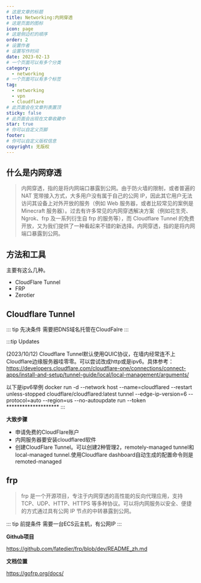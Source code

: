 ```yaml
---
# 这是文章的标题
title: Networking:内网穿透
# 这是页面的图标
icon: page
# 这是侧边栏的顺序
order: 2
# 设置作者
# 设置写作时间
date: 2023-02-13
# 一个页面可以有多个分类
category:
  - networking
# 一个页面可以有多个标签
tag:
  - networking
  - vpn
  - Cloudflare
# 此页面会在文章列表置顶
sticky: false
# 此页面会出现在文章收藏中
star: true
# 你可以自定义页脚
footer: 
# 你可以自定义版权信息
copyright: 无版权
---
```





## 什么是内网穿透

> 内网穿透，指的是将内网端口暴露到公网。由于防火墙的限制，或者普遍的 NAT 宽带接入方式，大多用户没有属于自己的公网 IP，因此其它用户无法访问其设备上对外开放的服务（例如 Web 服务器，或者比较常见的案例是 Minecraft 服务器）。过去有许多常见的内网穿透解决方案（例如花生壳、Ngrok、frp 及一系列衍生自 frp 的服务等），而 Cloudflare Tunnel 的免费开放，又为我们提供了一种看起来不错的新选择。内网穿透，指的是将内网端口暴露到公网。


## 方法和工具

主要有这么几种。

- CloudFlare Tunnel
- FRP
- Zerotier


## Cloudflare Tunnel

::: tip 先决条件
需要把DNS域名托管在CloudFalre
:::

:::tip Updates

(2023/10/12) Cloudflare Tunnel默认使用QUIC协议，在墙内经常连不上Cloudflare边缘服务器哇零零。可以尝试改成http或是ipv6。具体参考：
https://developers.cloudflare.com/cloudflare-one/connections/connect-apps/install-and-setup/tunnel-guide/local/local-management/arguments/

以下是ipv6举例
docker run -d --network host --name=cloudflared --restart unless-stopped cloudflare/cloudflared:latest tunnel --edge-ip-version=6 --protocol=auto --region=us --no-autoupdate run --token ********************
:::

**大致步骤**

- 申请免费的CloudFlare账户
- 内网服务器要安装cloudflared软件
- 创建CloudFlare Tunnel。可以创建2种管理2，remotely-managed tunnel和local-managed tunnel.使用Cloudflare dashboard自动生成的配置命令则是remoted-managed






## frp

>frp 是一个开源项目，专注于内网穿透的高性能的反向代理应用，支持 TCP、UDP、HTTP、HTTPS 等多种协议。可以将内网服务以安全、便捷的方式通过具有公网 IP 节点的中转暴露到公网。

::: tip 前提条件
需要一台ECS云主机，有公网IP
:::



**Github项目**

https://github.com/fatedier/frp/blob/dev/README_zh.md




**文档位置**

https://gofrp.org/docs/

